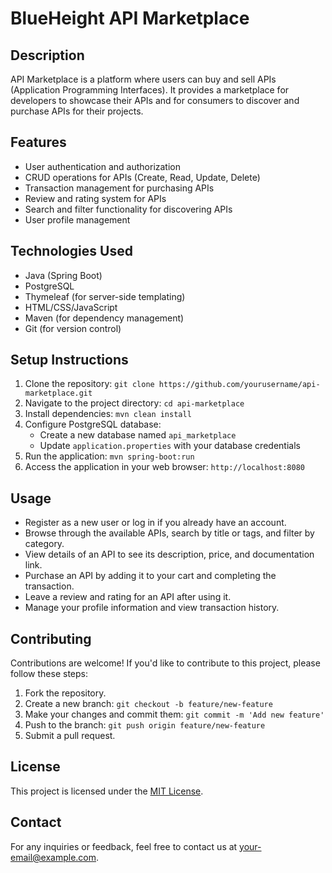 # BlueHeight API Marketplace

## Description
API Marketplace is a platform where users can buy and sell APIs (Application Programming Interfaces). It provides a marketplace for developers to showcase their APIs and for consumers to discover and purchase APIs for their projects.

## Features
- User authentication and authorization
- CRUD operations for APIs (Create, Read, Update, Delete)
- Transaction management for purchasing APIs
- Review and rating system for APIs
- Search and filter functionality for discovering APIs
- User profile management

## Technologies Used
- Java (Spring Boot)
- PostgreSQL
- Thymeleaf (for server-side templating)
- HTML/CSS/JavaScript
- Maven (for dependency management)
- Git (for version control)

## Setup Instructions
1. Clone the repository: `git clone https://github.com/yourusername/api-marketplace.git`
2. Navigate to the project directory: `cd api-marketplace`
3. Install dependencies: `mvn clean install`
4. Configure PostgreSQL database:
    - Create a new database named `api_marketplace`
    - Update `application.properties` with your database credentials
5. Run the application: `mvn spring-boot:run`
6. Access the application in your web browser: `http://localhost:8080`

## Usage
- Register as a new user or log in if you already have an account.
- Browse through the available APIs, search by title or tags, and filter by category.
- View details of an API to see its description, price, and documentation link.
- Purchase an API by adding it to your cart and completing the transaction.
- Leave a review and rating for an API after using it.
- Manage your profile information and view transaction history.

## Contributing
Contributions are welcome! If you'd like to contribute to this project, please follow these steps:
1. Fork the repository.
2. Create a new branch: `git checkout -b feature/new-feature`
3. Make your changes and commit them: `git commit -m 'Add new feature'`
4. Push to the branch: `git push origin feature/new-feature`
5. Submit a pull request.

## License
This project is licensed under the [MIT License](LICENSE).

## Contact
For any inquiries or feedback, feel free to contact us at [your-email@example.com](mailto:your-email@example.com).
